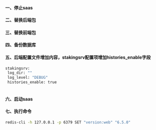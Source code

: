 #### 一、停止saas
#### 二、替换后端包
#### 三、替换前端包
#### 四、备份数据库
#### 五、后端配置文件增加内容，stakingsrv配置项增加histories_enable字段
 ```bash
 stakingsrv:
  log_dir: ""
  log_level: "DEBUG"
  histories_enable: true
  
 ```


#### 六、启动saas
#### 七、执行命令
 ```bash
 redis-cli -h 127.0.0.1 -p 6379 SET "version:web" "6.5.0"
 ```
